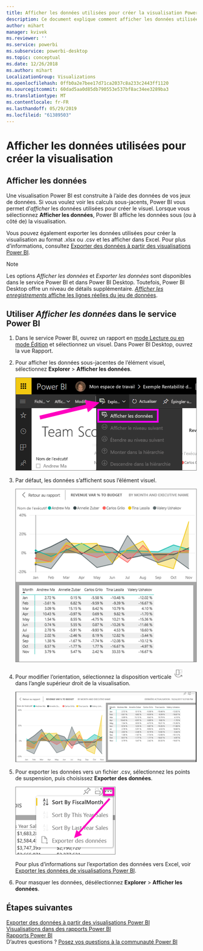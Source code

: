 ```yaml
---
title: Afficher les données utilisées pour créer la visualisation Power BI
description: Ce document explique comment afficher les données utilisées pour créer un visuel dans Power BI et les exporter dans un fichier .csv.
author: mihart
manager: kvivek
ms.reviewer: ''
ms.service: powerbi
ms.subservice: powerbi-desktop
ms.topic: conceptual
ms.date: 12/26/2018
ms.author: mihart
LocalizationGroup: Visualizations
ms.openlocfilehash: 0ffb0a2e7bee17d71ca2037c8a233c2443ff1120
ms.sourcegitcommit: 60dad5aa0d85db790553e537bf8ac34ee3289ba3
ms.translationtype: MT
ms.contentlocale: fr-FR
ms.lasthandoff: 05/29/2019
ms.locfileid: "61389503"
---
```

# <a name="show-the-data-that-was-used-to-create-the-visualization"></a>Afficher les données utilisées pour créer la visualisation
## <a name="show-data"></a>Afficher les données
Une visualisation Power BI est construite à l’aide des données de vos jeux de données. Si vous voulez voir les calculs sous-jacents, Power BI vous permet d’*afficher* les données utilisées pour créer le visuel. Lorsque vous sélectionnez **Afficher les données**, Power BI affiche les données sous (ou à côté de) la visualisation.

Vous pouvez également exporter les données utilisées pour créer la visualisation au format .xlsx ou .csv et les afficher dans Excel. Pour plus d’informations, consultez [Exporter des données à partir des visualisations Power BI](power-bi-visualization-export-data.md).

> [!NOTE]
> Les options *Afficher les données* et *Exporter les données* sont disponibles dans le service Power BI et dans Power BI Desktop. Toutefois, Power BI Desktop offre un niveau de détails supplémentaire. [*Afficher les enregistrements* affiche les lignes réelles du jeu de données](../desktop-see-data-see-records.md).
> 
> 

## <a name="using-show-data-in-power-bi-service"></a>Utiliser *Afficher les données* dans le service Power BI
1. Dans le service Power BI, ouvrez un rapport en [mode Lecture ou en mode Édition](../service-interact-with-a-report-in-editing-view.md) et sélectionnez un visuel.  Dans Power BI Desktop, ouvrez la vue Rapport.
2. Pour afficher les données sous-jacentes de l’élément visuel, sélectionnez **Explorer** > **Afficher les données**.
   
   ![sélectionner Afficher les données](media/service-reports-show-data/power-bi-show-data.png)
3. Par défaut, les données s’affichent sous l’élément visuel.
   
   ![affichage vertical du visuel et des données](media/service-reports-show-data/power-bi-explore-show-data.png)
4. Pour modifier l’orientation, sélectionnez la disposition verticale ![](media/service-reports-show-data/power-bi-vertical-icon-new.png) dans l’angle supérieur droit de la visualisation.
   
   ![affichage horizontal du visuel et des données](media/service-reports-show-data/power-bi-explore-show-data2.png)
5. Pour exporter les données vers un fichier .csv, sélectionnez les points de suspension, puis choisissez **Exporter des données**.
   
    ![sélectionner Exporter des données](media/service-reports-show-data/power-bi-export-data-new.png)
   
    Pour plus d’informations sur l’exportation des données vers Excel, voir [Exporter les données de visualisations Power BI](power-bi-visualization-export-data.md).
6. Pour masquer les données, désélectionnez **Explorer** > **Afficher les données**.

## <a name="next-steps"></a>Étapes suivantes
[Exporter des données à partir des visualisations Power BI](power-bi-visualization-export-data.md)    
[Visualisations dans des rapports Power BI](power-bi-report-visualizations.md)    
[Rapports Power BI](../consumer/end-user-reports.md)    
D’autres questions ? [Posez vos questions à la communauté Power BI](http://community.powerbi.com/)

